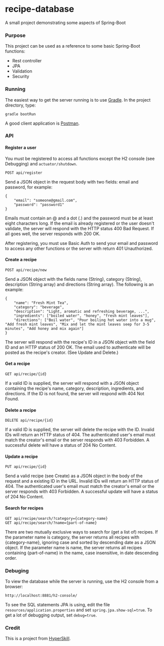 # recipe-database
A small project demonstrating some aspects of Spring-Boot

### Purpose
This project can be used as a reference to some basic Spring-Boot functions:
* Rest controller
* JPA
* Validation
* Security

### Running
The easiest way to get the server running is to use 
[Gradle](https://gradle.org/install/).  In the project directory, type:

    gradle bootRun
    
A good client application is [Postman](https://www.postman.com/downloads/).

### API

#### Register a user
You must be registered to access all functions except the H2 console (see
Debugging) and `actuator/shutdown`.

    POST api/register
  
Send a JSON object in the request body with two fields: email and password,
for example:

    {
        "email": "someone@gmail.com",
        "password": "password1"
    }

Emails must contain an @ and a dot (.) and the password must be at least eight
characters long.  If the email is already registered or the user doesn't
validate, the server will respond with the HTTP status 400 Bad Request.  If 
all goes well, the server responds with 200 OK.

After registering, you must use Basic Auth to send your email and password
to access any other functions or the server with return 401 Unauthorized.

#### Create a recipe

    POST api/recipe/new

Send a JSON object with the fields name (String), category (String),
description (String array) and directions (String array).  The following is an
example:

    {
        "name": "Fresh Mint Tea",
        "category": "beverage",
        "description": "Light, aromatic and refreshing beverage, ...",
        "ingredients": ["boiled water", "honey", "fresh mint leaves"],
        "directions": ["Boil water", "Pour boiling hot water into a mug", "Add fresh mint leaves", "Mix and let the mint leaves seep for 3-5 minutes", "Add honey and mix again"]
    }

The server will respond with the recipe's ID in a JSON object with the field
ID and an HTTP status of 200 OK.  The email used to authenticate will be
posted as the recipe's creator.  (See Update and Delete.)

#### Get a recipe

    GET api/recipe/{id}

If a valid ID is supplied, the server will respond with a JSON object
containing the recipe's name, category, description, ingredients, and 
directions.  If the ID is not found, the server will respond with 404 Not
Found.

#### Delete a recipe

    DELETE api/recipe/{id}
    
If a valid ID is supplied, the server will delete the recipe with the ID.
Invalid IDs will return an HTTP status of 404. The authenticated user's email
must match the creator's email or the server responds with 403 Forbidden.
A successful delete will have a status of 204 No Content. 

#### Update a recipe

    PUT api/recipe/{id}
    
Send a valid recipe (see Create) as a JSON object in the body of the request 
and a existing ID in the URL.  Invalid IDs will return an HTTP status
of 404. The authenticated user's email must match the creator's email or the 
server responds with 403 Forbidden.  A successful update will have a status
of 204 No Content.

#### Search for recipes

    GET api/recipe/search/?category={category-name}
    GET api/recipe/search/?name={part-of-name}
    
There are two mutually exclusive ways to search for (get a list of) recipes.
If the parameter name is category, the server returns all recipes with 
{category-name}, ignoring case and sorted by descending date as a JSON 
object.  If the parameter name is name, the server returns all recipes 
containing {part-of-name} in the name, case insensitive, in date descending 
order.

### Debuging

To view the database while the server is running, use the H2 console from a 
browser:

    http://localhost:8881/h2-console/
    
To see the SQL statements JPA is using, edit the file 
`resources/application.properties` and set `spring.jpa.show-sql=true`. To get 
a lot of debugging output, set `debug=true`.

### Credit
This is a project from [HyperSkill](https://hyperskill.org/projects/180?track=12).
